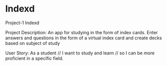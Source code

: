 # Indexd
Project-1
Indexd

Project Description:
An app for studying in the form of index cards. Enter answers and questions in the form of a virtual index card and create decks based on subject of study

User Story:
As a student // I want to study and learn // so I can be more proficient in a specific field.